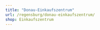 ```yaml
---
title: "Donau-Einkaufszentrum"
url: /regensburg/donau-einkaufszentrum/
shop: Einkaufszentrum
---
```

